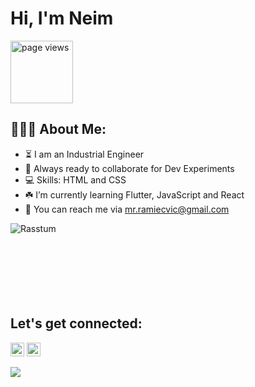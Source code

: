 # Hi, I'm Neim

<a href="https://github.com/Rasstum">
 <img src="https://avatars.githubusercontent.com/u/28512030?s=96&v=4&color=brightgreen" alt="page views" width="100" />
  </a>

<h2 align="left">👨🏻‍💻 About Me:</h2>

- :hourglass_flowing_sand: I am an Industrial Engineer
- :rocket: Always ready to collaborate for Dev Experiments
- :computer: Skills: HTML and CSS
- :shamrock: I’m currently learning Flutter, JavaScript and React
- :e-mail: You can reach me via mr.ramiecvic@gmail.com



<p><img align="left" src="https://github-readme-stats.vercel.app/api/top-langs?username=Rasstum&show_icons=true&locale=en&layout=compact" alt="Rasstum" /></p>

</br></br></br></br></br></br></br>

<h2 align="left">Let's get connected:</h2>

<p>
  <a href="https://www.linkedin.com/in/nedim-ramazanoglu/" target="_blank"><img alt="LinkedIn" src="https://img.shields.io/badge/@nedimramazanoglu-%230077B5.svg?style=flat-square&logo=linkedin&logoColor=white" height=22/></a>
  <a href="mailto:mr.ramicevic@gmail.com" target="_blank"><img alt="Mail" src="https://img.shields.io/badge/mr.ramicevic@gmail.com-c14438?style=flat-square&logo=Gmail&logoColor=white" height=22/></a>
</p>

<img src="https://github-readme-stats.vercel.app/api?username=Rasstum&show_icons=true">
